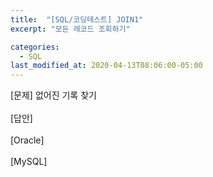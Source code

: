 ```yaml
---
title:  "[SQL/코딩테스트] JOIN1"
excerpt: "모든 레코드 조회하기"

categories:
  - SQL
last_modified_at: 2020-04-13T08:06:00-05:00
---
```


[문제] 없어진 기록 찾기 <br>
<br>
[답안] <br>
<br>
[Oracle] <br>
<br>
[MySQL] <br>
<br>
